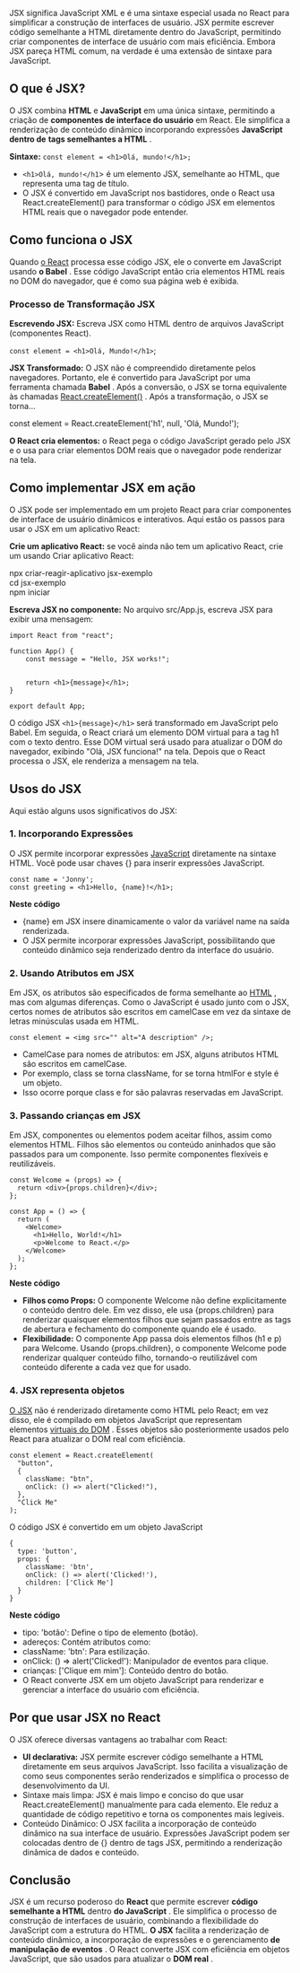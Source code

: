 JSX significa JavaScript XML e é uma sintaxe especial usada no React para simplificar a construção de interfaces de usuário. JSX permite escrever código semelhante a HTML diretamente dentro do JavaScript, permitindo criar componentes de interface de usuário com mais eficiência. Embora JSX pareça HTML comum, na verdade é uma extensão de sintaxe para JavaScript.

## O que é JSX?

O JSX combina ****HTML**** e ****JavaScript**** em uma única sintaxe, permitindo a criação de ****componentes de interface do usuário**** em React. Ele simplifica a renderização de conteúdo dinâmico incorporando expressões ****JavaScript dentro de**** ****tags semelhantes a HTML**** .

****Sintaxe:****
`const element = <h1>Olá, mundo!</h1>;`

- `<h1>Olá, mundo!</h1`> é um elemento JSX, semelhante ao HTML, que representa uma tag de título.
- O JSX é convertido em JavaScript nos bastidores, onde o React usa React.createElement() para transformar o código JSX em elementos HTML reais que o navegador pode entender.

## Como funciona o JSX

Quando [o React]() processa esse código JSX, ele o converte em JavaScript usando ****o Babel**** . Esse código JavaScript então cria elementos HTML reais no DOM do navegador, que é como sua página web é exibida.

### Processo de Transformação JSX

****Escrevendo JSX:**** Escreva JSX como HTML dentro de arquivos JavaScript (componentes React).

`const element = <h1>Olá, Mundo!</h1>`;

****JSX Transformado:**** O JSX não é compreendido diretamente pelos navegadores. Portanto, ele é convertido para JavaScript por uma ferramenta chamada ****Babel**** . Após a conversão, o JSX se torna equivalente às chamadas [React.createElement()](https://www.geeksforgeeks.org/what-is-the-use-of-react-createelement/) . Após a transformação, o JSX se torna...

const element = React.createElement('h1', null, 'Olá, Mundo!');

****O React cria elementos:**** o React pega o código JavaScript gerado pelo JSX e o usa para criar elementos DOM reais que o navegador pode renderizar na tela.

## Como implementar JSX em ação

O JSX pode ser implementado em um projeto React para criar componentes de interface de usuário dinâmicos e interativos. Aqui estão os passos para usar o JSX em um aplicativo React:

****Crie um aplicativo React:**** se você ainda não tem um aplicativo React, crie um usando Criar aplicativo React:

npx criar-reagir-aplicativo jsx-exemplo   
cd jsx-exemplo   
npm iniciar

****Escreva JSX no componente:**** No arquivo src/App.js, escreva JSX para exibir uma mensagem:

```
import React from "react";

function App() {
    const message = "Hello, JSX works!";

    
    return <h1>{message}</h1>;
}

export default App;
```


O código JSX `<h1>{message}</h1>` será transformado em JavaScript pelo Babel. Em seguida, o React criará um elemento DOM virtual para a tag h1 com o texto dentro. Esse DOM virtual será usado para atualizar o DOM do navegador, exibindo "Olá, JSX funciona!" na tela.
Depois que o React processa o JSX, ele renderiza a mensagem na tela.

## Usos do JSX

Aqui estão alguns usos significativos do JSX:

### 1. Incorporando Expressões

O JSX permite incorporar expressões [JavaScript](https://www.geeksforgeeks.org/javascript/) diretamente na sintaxe HTML. Você pode usar chaves {} para inserir expressões JavaScript.
```
const name = 'Jonny';
const greeting = <h1>Hello, {name}!</h1>;
```

****Neste código****

- {name} em JSX insere dinamicamente o valor da variável name na saída renderizada.
- O JSX permite incorporar expressões JavaScript, possibilitando que conteúdo dinâmico seja renderizado dentro da interface do usuário.

### ****2. Usando Atributos em JSX****

Em JSX, os atributos são especificados de forma semelhante ao [HTML](https://www.geeksforgeeks.org/html-tutorial/) , mas com algumas diferenças. Como o JavaScript é usado junto com o JSX, certos nomes de atributos são escritos em camelCase em vez da sintaxe de letras minúsculas usada em HTML.

```
const element = <img src="" alt="A description" />;
```

- CamelCase para nomes de atributos: em JSX, alguns atributos HTML são escritos em camelCase.
- Por exemplo, class se torna className, for se torna htmlFor e style é um objeto.
- Isso ocorre porque class e for são palavras reservadas em JavaScript.

### 3. Passando crianças em JSX

Em JSX, componentes ou elementos podem aceitar filhos, assim como elementos HTML. Filhos são elementos ou conteúdo aninhados que são passados ​​para um componente. Isso permite componentes flexíveis e reutilizáveis.
```
const Welcome = (props) => {
  return <div>{props.children}</div>;
};

const App = () => {
  return (
    <Welcome>
      <h1>Hello, World!</h1>
      <p>Welcome to React.</p>
    </Welcome>
  );
};
```

****Neste código****

- ****Filhos como Props:**** O componente Welcome não define explicitamente o conteúdo dentro dele. Em vez disso, ele usa {props.children} para renderizar quaisquer elementos filhos que sejam passados ​​entre as tags de abertura e fechamento do componente quando ele é usado.
- ****Flexibilidade:**** O componente App passa dois elementos filhos (h1 e p) para Welcome. Usando {props.children}, o componente Welcome pode renderizar qualquer conteúdo filho, tornando-o reutilizável com conteúdo diferente a cada vez que for usado.

### 4. JSX representa objetos

[O JSX](https://www.geeksforgeeks.org/reactjs-jsx-introduction/) não é renderizado diretamente como HTML pelo React; em vez disso, ele é compilado em objetos JavaScript que representam elementos [virtuais do DOM](https://www.geeksforgeeks.org/reactjs-virtual-dom/) . Esses objetos são posteriormente usados ​​pelo React para atualizar o DOM real com eficiência.

```
const element = React.createElement(
  "button",
  {
    className: "btn",
    onClick: () => alert("Clicked!"),
  },
  "Click Me"
);
```

O código JSX é convertido em um objeto JavaScript

```
{
  type: 'button',                 
  props: {                        
    className: 'btn',             
    onClick: () => alert('Clicked!'), 
    children: ['Click Me']        
  }
}
```

****Neste código****

- tipo: 'botão': Define o tipo de elemento (botão).
- adereços: Contém atributos como:
- className: 'btn': Para estilização.
- onClick: () => alert('Clicked!'): Manipulador de eventos para clique.
- crianças: ['Clique em mim']: Conteúdo dentro do botão.
- O React converte JSX em um objeto JavaScript para renderizar e gerenciar a interface do usuário com eficiência.

## Por que usar JSX no React

O JSX oferece diversas vantagens ao trabalhar com React:

- ****UI declarativa:**** JSX permite escrever código semelhante a HTML diretamente em seus arquivos JavaScript. Isso facilita a visualização de como seus componentes serão renderizados e simplifica o processo de desenvolvimento da UI.
- Sintaxe mais limpa: JSX é mais limpo e conciso do que usar React.createElement() manualmente para cada elemento. Ele reduz a quantidade de código repetitivo e torna os componentes mais legíveis.
- Conteúdo Dinâmico: O JSX facilita a incorporação de conteúdo dinâmico na sua interface de usuário. Expressões JavaScript podem ser colocadas dentro de {} dentro de tags JSX, permitindo a renderização dinâmica de dados e conteúdo.

## Conclusão

JSX é um recurso poderoso do ****React**** que permite escrever ****código semelhante a HTML**** dentro ****do JavaScript**** . Ele simplifica o processo de construção de interfaces de usuário, combinando a flexibilidade do JavaScript com a estrutura do HTML. ****O JSX**** facilita a renderização de conteúdo dinâmico, a incorporação de expressões e o gerenciamento ****de manipulação de eventos**** . O React converte JSX com eficiência em objetos JavaScript, que são usados ​​para atualizar o ****DOM real**** .


